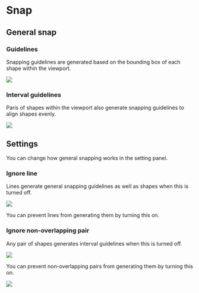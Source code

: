 # Snap

## General snap

### Guidelines
Snapping guidelines are generated based on the bounding box of each shape within the viewport.

![](/assets/setting-snap-general-guideline.png)

### Interval guidelines
Paris of shapes within the viewport also generate snapping guidelines to align shapes evenly.

![](/assets/setting-snap-general-interval.png)

## Settings
You can change how general snapping works in the setting panel.

### Ignore line
Lines generate general snapping guidelines as well as shapes when this is turned off.

![](/assets/setting-general-snap-line-off.png)

You can prevent lines from generating them by turning this on.

### Ignore non-overlapping pair
Any pair of shapes generates interval guidelines when this is turned off.

![](/assets/setting-general-snap-pair-off.png)

You can prevent non-overlapping pairs from generating them by turning this on.

![](/assets/setting-general-snap-pair-on.png)

